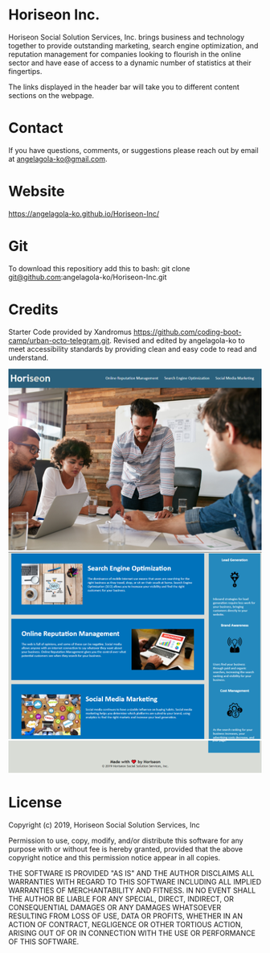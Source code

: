 # Horiseon Inc.
Horiseon Social Solution Services, Inc. brings business and technology together to provide outstanding marketing, search engine optimization, and reputation management for companies looking to flourish in the online sector and have ease of access to a dynamic number of statistics at their fingertips. 

The links displayed in the header bar will take you to different content sections on the webpage. 

# Contact
If you have questions, comments, or suggestions please reach out by email at angelagola-ko@gmail.com.

# Website
 https://angelagola-ko.github.io/Horiseon-Inc/

 # Git

 To download this repositiory add this to bash:
 git clone git@github.com:angelagola-ko/Horiseon-Inc.git

# Credits
Starter Code provided by Xandromus https://github.com/coding-boot-camp/urban-octo-telegram.git.
Revised and edited by angelagola-ko to meet accessibility standards by providing clean and easy code to read and understand. 

![Website display - Top](./assets/images/Horiseon-top.png) 
![Website display - Middle](./assets/images/Horiseon-middle.png) 
![Website display - Bottom](./assets/images/Horiseon-bottom.png) 

# License

Copyright (c) 2019, Horiseon Social Solution Services, Inc

Permission to use, copy, modify, and/or distribute this software for any
purpose with or without fee is hereby granted, provided that the above
copyright notice and this permission notice appear in all copies.

THE SOFTWARE IS PROVIDED "AS IS" AND THE AUTHOR DISCLAIMS ALL WARRANTIES
WITH REGARD TO THIS SOFTWARE INCLUDING ALL IMPLIED WARRANTIES OF
MERCHANTABILITY AND FITNESS. IN NO EVENT SHALL THE AUTHOR BE LIABLE FOR
ANY SPECIAL, DIRECT, INDIRECT, OR CONSEQUENTIAL DAMAGES OR ANY DAMAGES
WHATSOEVER RESULTING FROM LOSS OF USE, DATA OR PROFITS, WHETHER IN AN
ACTION OF CONTRACT, NEGLIGENCE OR OTHER TORTIOUS ACTION, ARISING OUT OF
OR IN CONNECTION WITH THE USE OR PERFORMANCE OF THIS SOFTWARE.